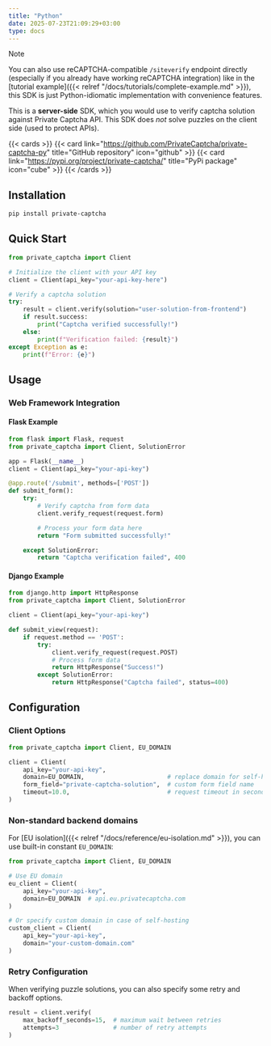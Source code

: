 ```yaml
---
title: "Python"
date: 2025-07-23T21:09:29+03:00
type: docs
---
```


> [!NOTE]
> You can also use reCAPTCHA-compatible `/siteverify` endpoint directly (especially if you already have working reCAPTCHA integration) like in the [tutorial example]({{< relref "/docs/tutorials/complete-example.md" >}}), this SDK is just Python-idiomatic implementation with convenience features.

This is a **server-side** SDK, which you would use to verify captcha solution against Private Captcha API. This SDK does _not_ solve puzzles on the client side (used to protect APIs).

{{< cards >}}
  {{< card link="https://github.com/PrivateCaptcha/private-captcha-py" title="GitHub repository" icon="github" >}}
  {{< card link="https://pypi.org/project/private-captcha/" title="PyPi package" icon="cube" >}}
{{< /cards >}}

## Installation

```bash
pip install private-captcha
```

## Quick Start

```python
from private_captcha import Client

# Initialize the client with your API key
client = Client(api_key="your-api-key-here")

# Verify a captcha solution
try:
    result = client.verify(solution="user-solution-from-frontend")
    if result.success:
        print("Captcha verified successfully!")
    else:
        print(f"Verification failed: {result}")
except Exception as e:
    print(f"Error: {e}")
```

## Usage

### Web Framework Integration

#### Flask Example

```python
from flask import Flask, request
from private_captcha import Client, SolutionError

app = Flask(__name__)
client = Client(api_key="your-api-key")

@app.route('/submit', methods=['POST'])
def submit_form():
    try:
        # Verify captcha from form data
        client.verify_request(request.form)

        # Process your form data here
        return "Form submitted successfully!"

    except SolutionError:
        return "Captcha verification failed", 400
```

#### Django Example

```python
from django.http import HttpResponse
from private_captcha import Client, SolutionError

client = Client(api_key="your-api-key")

def submit_view(request):
    if request.method == 'POST':
        try:
            client.verify_request(request.POST)
            # Process form data
            return HttpResponse("Success!")
        except SolutionError:
            return HttpResponse("Captcha failed", status=400)
```

## Configuration

### Client Options

```python
from private_captcha import Client, EU_DOMAIN

client = Client(
    api_key="your-api-key",
    domain=EU_DOMAIN,                       # replace domain for self-hosting or EU isolation
    form_field="private-captcha-solution",  # custom form field name
    timeout=10.0,                           # request timeout in seconds
)
```

### Non-standard backend domains

For [EU isolation]({{< relref "/docs/reference/eu-isolation.md" >}}), you can use built-in constant `EU_DOMAIN`:

```python
from private_captcha import Client, EU_DOMAIN

# Use EU domain
eu_client = Client(
    api_key="your-api-key",
    domain=EU_DOMAIN  # api.eu.privatecaptcha.com
)

# Or specify custom domain in case of self-hosting
custom_client = Client(
    api_key="your-api-key", 
    domain="your-custom-domain.com"
)
```

### Retry Configuration

When verifying puzzle solutions, you can also specify some retry and backoff options.

```python
result = client.verify(
    max_backoff_seconds=15,  # maximum wait between retries
    attempts=3               # number of retry attempts
)
```